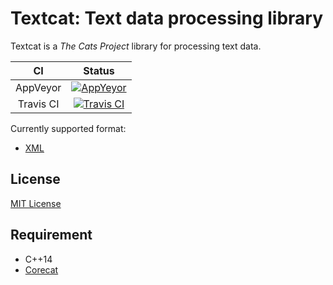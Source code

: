 # Textcat: Text data processing library

Textcat is a *The Cats Project* library for processing text data.

CI | Status
:---: | :---:
AppVeyor | [![AppYeyor](https://ci.appveyor.com/api/projects/status/github/SuperSodaSea/Textcat?branch=master&svg=true)](https://ci.appveyor.com/project/SuperSodaSea/Textcat)
Travis CI | [![Travis CI](https://travis-ci.org/SuperSodaSea/Textcat.svg?branch=master)](https://travis-ci.org/SuperSodaSea/Textcat)

Currently supported format:

+ [XML](/doc/XML.md)


## License

[MIT License](/LICENSE.md)


## Requirement

+ C++14
+ [Corecat][Corecat]


[Corecat]: https://github.com/SuperSodaSea/Corecat
